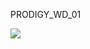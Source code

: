 PRODIGY_WD_01


<img align = "center" src="https://github.com/shaabinM/PRODIGY_WD_01/assets/84104599/89713d10-bb4d-4aef-86e0-f2d6ba5d1756">
